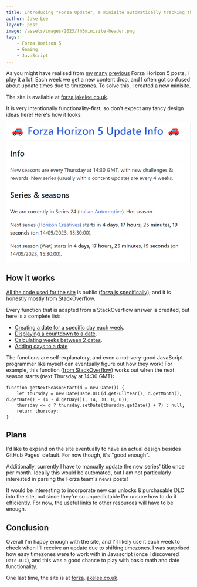 ```yaml
---
title: Introducing "Forza Update", a minisite automatically tracking the next Forza Horizon 5 season & series
author: Jake Lee
layout: post
image: /assets/images/2023/fh5minisite-header.png
tags:
    - Forza Horizon 5
    - Gaming
    - JavaScript
---
```


As you might have realised from [my](https://jakelee.co.uk/forza-horizon-5-creative-accolades/) [many](https://jakelee.co.uk/complete-guide-to-fh5-secret-dlc-cars/) [previous](https://jakelee.co.uk/complete-guide-to-forza-horizon-5-badges/) Forza Horizon 5 posts, I play it a lot! Each week we get a new content drop, and I often got confused about update times due to timezones. To solve this, I created a new minisite.

The site is available at [forza.jakelee.co.uk](https://forza.jakelee.co.uk/).

It is very intentionally functionality-first, so don't expect any fancy design ideas here! Here's how it looks:

[![](/assets/images/2023/fh5minisite.png)](/assets/images/2023/fh5minisite.png)

## How it works

[All the code used for the site](https://github.com/jakesteam/forzaupdate) is public ([forza.js specifically](https://forza.jakelee.co.uk/js/forza.js)), and it is honestly mostly from StackOverflow.

Every function that is adapted from a StackOverflow answer is credited, but here is a complete list:

* [Creating a date for a specific day each week](https://stackoverflow.com/a/65869347/608312).
* [Displaying a countdown to a date](https://stackoverflow.com/a/9335296/608312).
* [Calculating weeks between 2 dates](https://stackoverflow.com/a/22859920/608312).
* [Adding days to a date]( https://stackoverflow.com/a/19691491/608312)

The functions are self-explanatory, and even a not-very-good JavaScript programmer like myself can eventually figure out how they work! For example, this function ([from StackOverflow](https://stackoverflow.com/a/65869347/608312)) works out when the next season starts (next Thursday at 14:30 GMT):

```
function getNextSeasonStart(d = new Date()) {
    let thursday = new Date(Date.UTC(d.getFullYear(), d.getMonth(), d.getDate() + (4 - d.getDay()), 14, 30, 0, 0));
    thursday <= d ? thursday.setDate(thursday.getDate() + 7) : null;
    return thursday;
}
```

## Plans 

I'd like to expand on the site eventually to have an actual design besides GitHub Pages' default. For now though, it's "good enough".

Additionally, currently I have to manually update the new series' title once per month. Ideally this would be automated, but I am not particularly interested in parsing the Forza team's news posts!

It would be interesting to incorporate new car unlocks & purchasable DLC into the site, but since they're so unpredictable I'm unsure how to do it efficiently. For now, the useful links to other resources will have to be enough.

## Conclusion

Overall I'm happy enough with the site, and I'll likely use it each week to check when I'll receive an update due to shifting timezones. I was surprised how easy timezones were to work with in Javascript (once I discovered `Date.UTC`), and this was a good chance to play with basic math and date functionality.

One last time, the site is at [forza.jakelee.co.uk](https://forza.jakelee.co.uk/).
